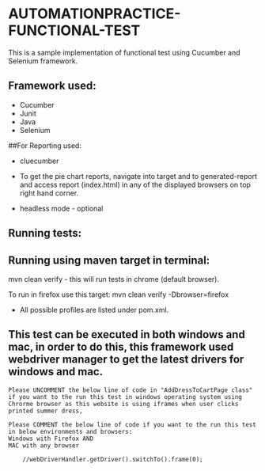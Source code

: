 # AUTOMATIONPRACTICE-FUNCTIONAL-TEST

This is a sample implementation of functional test using Cucumber and Selenium framework.

## Framework used:
* Cucumber
* Junit
* Java
* Selenium

##For Reporting used:
* cluecumber
* To get the pie chart reports, navigate into target and to generated-report and access report (index.html) in any of the displayed browsers on top right hand corner.

* headless mode - optional

## Running tests:

## Running using maven target in terminal:
mvn clean verify - this will run tests in chrome (default browser).

To run in firefox use this target: mvn clean verify -Dbrowser=firefox

* All possible profiles are listed under pom.xml.

## This test can be executed in both windows and mac, in order to do this, this framework used webdriver manager to get the latest drivers for windows and mac.



    Please UNCOMMENT the below line of code in "AddDressToCartPage class" if you want to the run this test in windows operating system using Chrorme browser as this website is using iframes when user clicks printed summer dress,

    Please COMMENT the below line of code if you want to the run this test in below environments and browsers:
    Windows with Firefox AND
    MAC with any browser

        //webDriverHandler.getDriver().switchTo().frame(0);


   


